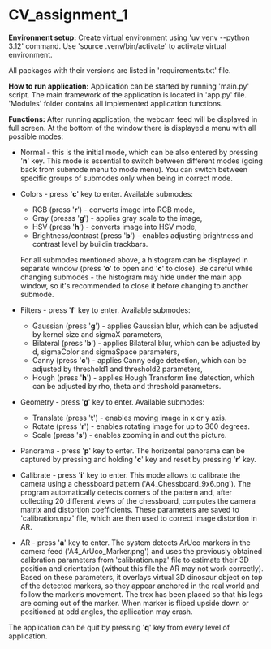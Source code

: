 # CV_assignment_1

__Environment setup:__
Create virtual environment using 'uv venv --python 3.12' command. 
Use 'source .venv/bin/activate' to activate virtual environment.

All packages with their versions are listed in 'requirements.txt' file.

__How to run application:__
Application can be started by running 'main.py' script. 
The main framework of the application is located in 'app.py' file.
'Modules' folder contains all implemented application functions.

__Functions:__
After running application, the webcam feed will be displayed in full screen. At the bottom of the window there is displayed a menu with all possible modes:

* Normal - this is the initial mode, which can be also entered by pressing '__n__' key. This mode is essential to switch between different modes (going back from submode menu to mode menu). You can switch between specific groups of submodes only when being in correct mode.

* Colors - press '__c__' key to enter. Available submodes:
    * RGB (press '__r__') - converts image into RGB mode,
    * Gray (presss '__g__') - applies gray scale to the image,
    * HSV (press '__h__') - converts image into HSV mode,
    * Brightness/contrast (press '__b__') - enables adjusting brightness and contrast level by buildin trackbars.

    For all submodes mentioned above, a histogram can be displayed in separate window (press '__o__' to open and '__c__' to close). Be careful while changing submodes - the histogram may hide under the main app window, so it's recommended to close it before changing to another submode.

* Filters - press '__f__' key to enter. Available submodes:
    * Gaussian (press '__g__') - applies Gaussian blur, which can be adjusted by kernel size and sigmaX parameters,
    * Bilateral (press '__b__') - applies Bilateral blur, which can be adjusted by d, sigmaColor and sigmaSpace parameters,
    * Canny (press '__c__') - applies Canny edge detection, which can be adjusted by threshold1 and threshold2 parameters,
    * Hough (press '__h__') - applies Hough Transform line detection, which can be adjusted by rho, theta and threshold parameters.

* Geometry - press '__g__' key to enter. Available submodes:
    * Translate (press '__t__') - enables moving image in x or y axis.
    * Rotate (press '__r__') - enables rotating image for up to 360 degrees.
    * Scale (press '__s__') - enables zooming in and out the picture.

* Panorama - press '__p__' key to enter. The horizontal panorama can be captured by pressing and holding '__c__' key and reset by pressing '__r__' key.

* Calibrate - press '__i__' key to enter. This mode allows to calibrate the camera using a chessboard pattern ('A4_Chessboard_9x6.png'). The program automatically detects corners of the pattern and, after collecting 20 different views of the chessboard, computes the camera matrix and distortion coefficients.
These parameters are saved to 'calibration.npz' file, which are then used to correct image distortion in AR.

* AR - press '__a__' key to enter. The system detects ArUco markers in the camera feed ('A4_ArUco_Marker.png') and uses the previously obtained calibration parameters from 'calibration.npz' file to estimate their 3D position and orientation (without this file the AR may not work correctly).
Based on these parameters, it overlays virtual 3D dinosaur object on top of the detected markers, so they appear anchored in the real world and follow the marker’s movement.
The trex has been placed so that his legs are coming out of the marker. When marker is fliped upside down or positioned at odd angles, the apllication may crash.

The application can be quit by pressing '__q__' key from every level of application.
